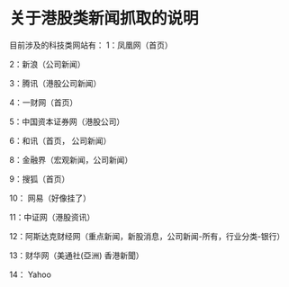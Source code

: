 关于港股类新闻抓取的说明
============

目前涉及的科技类网站有：
1：凤凰网（首页）

2：新浪（公司新闻）

3：腾讯（港股公司新闻）

4：一财网（首页）

5：中国资本证券网（港股公司）

6：和讯（首页， 公司新闻）

8：金融界（宏观新闻，公司新闻）

9：搜狐（首页）

10： 网易（好像挂了）

11：中证网（港股资讯）

12：阿斯达克财经网（重点新闻，新股消息，公司新闻-所有，行业分类-银行）

13：财华网（美通社(亞洲) 香港新聞）

14： Yahoo